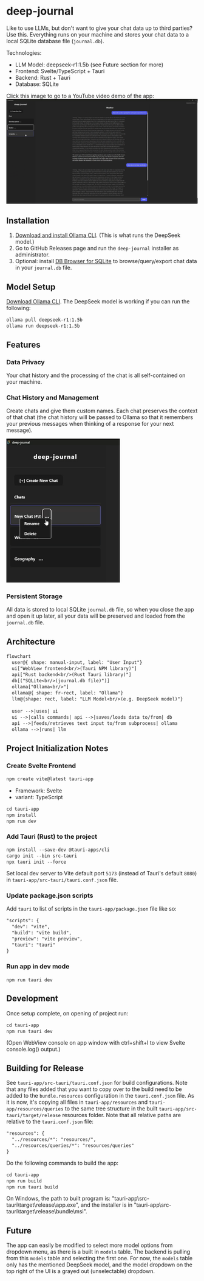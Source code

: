 # deep-journal
Like to use LLMs, but don't want to give your chat data up to third parties? Use this. Everything runs on your machine and stores your chat data to a local SQLite database file (`journal.db`).

Technologies:
- LLM Model: deepseek-r1:1.5b (see Future section for more)
- Frontend: Svelte/TypeScript + Tauri
- Backend: Rust + Tauri
- Database: SQLite

Click this image to go to a YouTube video demo of the app:
[![deep-journal video demo](docs/video-thumbnail.png)](https://youtu.be/JDIWQQrEVKE)
  
## Installation
1. [Download and install Ollama CLI](https://ollama.com/download). (This is what runs the DeepSeek model.)
2. Go to GitHub Releases page and run the `deep-journal` installer as administrator.
3. Optional: install [DB Browser for SQLite](https://sqlitebrowser.org/) to browse/query/export chat data in your `journal.db` file.

## Model Setup
[Download Ollama CLI](https://ollama.com/download). The DeepSeek model is working if you can run the following:
```
ollama pull deepseek-r1:1.5b
ollama run deepseek-r1:1.5b
```

## Features
### Data Privacy
Your chat history and the processing of the chat is all self-contained on your machine.

### Chat History and Management
Create chats and give them custom names. Each chat preserves the context of that chat (the chat history will be passed to Ollama so that it remembers your previous messages when thinking of a response for your next message).

<img src="docs/chat-options.png"></img>

### Persistent Storage
All data is stored to local SQLite `journal.db` file, so when you close the app and open it up later, all your data will be preserved and loaded from the `journal.db` file.

## Architecture
```mermaid
flowchart
  user@{ shape: manual-input, label: "User Input"}
  ui["WebView frontend<br/>(Tauri NPM library)"]
  api["Rust backend<br/>(Rust Tauri library)"]
  db[("SQLite<br/>(journal.db file)")]
  ollama["Ollama<br/>"]
  ollama@{ shape: fr-rect, label: "Ollama"}
  llm@{shape: rect, label: "LLM Model<br/>(e.g. DeepSeek model)"}
  
  user -->|uses| ui
  ui -->|calls commands| api -->|saves/loads data to/from| db
  api -->|feeds/retrieves text input to/from subprocess| ollama
  ollama -->|runs| llm
```

## Project Initialization Notes
### Create Svelte Frontend
```powershell
npm create vite@latest tauri-app
```
- Framework: Svelte
- variant: TypeScript

```
cd tauri-app
npm install
npm run dev
```
### Add Tauri (Rust) to the project
```
npm install --save-dev @tauri-apps/cli
cargo init --bin src-tauri
npx tauri init --force
```
Set local dev server to Vite default port `5173` (instead of Tauri's default `8080`) in `tauri-app/src-tauri/tauri.conf.json` file.
### Update package.json scripts
Add `tauri` to list of scripts in the `tauri-app/package.json` file like so:
```
"scripts": {
  "dev": "vite",
  "build": "vite build",
  "preview": "vite preview",
  "tauri": "tauri"
}
```
### Run app in dev mode
```
npm run tauri dev
```

## Development
Once setup complete, on opening of project run:
```
cd tauri-app
npm run tauri dev
```
(Open WebView console on app window with ctrl+shift+I to view Svelte console.log() output.)

## Building for Release
See `tauri-app/src-tauri/tauri.conf.json` for build configurations. Note that any files added that you want to copy over to the build need to be added to the `bundle.resources` configuration in the `tauri.conf.json` file. As it is now, it's copying all files in `tauri-app/resources` and `tauri-app/resources/queries` to the same tree structure in the built `tauri-app/src-tauri/target/release` resources folder. Note that all relative paths are relative to the `tauri.conf.json` file:

```
"resources": {
  "../resources/*": "resources/",
  "../resources/queries/*": "resources/queries"
}
```

Do the following commands to build the app:
```
cd tauri-app
npm run build
npm run tauri build
```

On Windows, the path to built program is: "tauri-app\src-tauri\target\release\app.exe", and the installer is in "tauri-app\src-tauri\target\release\bundle\msi".

## Future
The app can easily be modified to select more model options from dropdown menu, as there is a built in `models` table. The backend is pulling from this `models` table and selecting the first one. For now, the `models` table only has the mentioned DeepSeek model, and the model dropdown on the top right of the UI is a grayed out (unselectable) dropdown.
